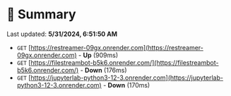 # 📖 Summary
Last updated: **5/31/2024, 6:51:50 AM**

- `GET` [https://restreamer-09gx.onrender.com](https://restreamer-09gx.onrender.com) - **Up** (909ms)
- `GET` [https://filestreambot-b5k6.onrender.com/](https://filestreambot-b5k6.onrender.com/) - **Down** (176ms)
- `GET` [https://jupyterlab-python3-12-3.onrender.com](https://jupyterlab-python3-12-3.onrender.com) - **Down** (170ms)
